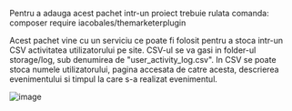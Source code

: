 Pentru a adauga acest pachet intr-un proiect trebuie rulata comanda: composer require iacobales/themarketerplugin

Acest pachet vine cu un serviciu ce poate fi folosit pentru a stoca intr-un CSV activitatea utilizatorului pe site.
CSV-ul se va gasi in folder-ul storage/log, sub denumirea de "user_activity_log.csv".
In CSV se poate stoca numele utilizatorului, pagina accesata de catre acesta, descrierea evenimentului si timpul la care s-a realizat evenimentul.

![image](https://github.com/user-attachments/assets/c8e9e56d-8277-42b1-892c-b71468601e66)

